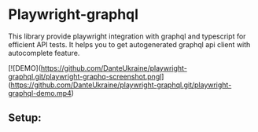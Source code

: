 # Playwright-graphql
This library provide playwright integration with graphql and typescript for efficient API tests.
It helps you to get autogenerated graphql api client with autocomplete feature.

[![DEMO](https://github.com/DanteUkraine/playwright-graphql.git/playwright-graphq-screenshot.pngl]
(https://github.com/DanteUkraine/playwright-graphql.git/playwright-graphql-demo.mp4)


## Setup:

    

#### 


